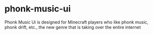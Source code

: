 # phonk-music-ui
Phonk Music Ui is designed for Minecraft players who like phonk music, phonk drift, etc., the new genre that is taking over the entire internet
